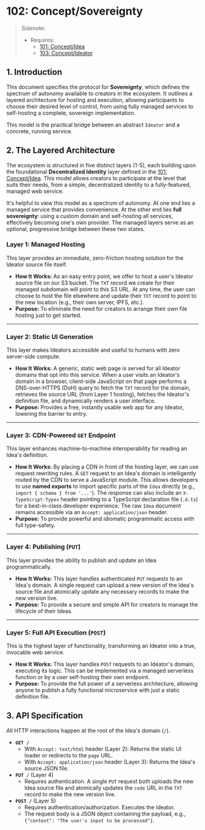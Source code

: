 # 102: Concept/Sovereignty

> Sidenote:
>
> - Requires:
>   - [101: Concept/Idea](./101_concept_idea.md)
>   - [103: Concept/Ideator](./103_concept_ideator.md)

## 1. Introduction

This document specifies the protocol for **Sovereignty**, which defines the spectrum of autonomy available to creators in the ecosystem. It outlines a layered architecture for hosting and execution, allowing participants to choose their desired level of control, from using fully managed services to self-hosting a complete, sovereign implementation.

This model is the practical bridge between an abstract `Ideator` and a concrete, running service.

## 2. The Layered Architecture

The ecosystem is structured in five distinct layers (1-5), each building upon the foundational **Decentralized Identity** layer defined in the [101: Concept/Idea](./101_concept_idea.md). This model allows creators to participate at the level that suits their needs, from a simple, decentralized identity to a fully-featured, managed web service.

It's helpful to view this model as a spectrum of autonomy. At one end lies a managed service that provides convenience. At the other end lies **full sovereignty**: using a custom domain and self-hosting all services, effectively becoming one's own provider. The managed layers serve as an optional, progressive bridge between these two states.

### Layer 1: Managed Hosting

This layer provides an immediate, zero-friction hosting solution for the Ideator source file itself.

- **How It Works:** As an easy entry point, we offer to host a user's Ideator source file on our S3 bucket. The `TXT` record we create for their managed subdomain will point to this S3 URL. At any time, the user can choose to host the file elsewhere and update their `TXT` record to point to the new location (e.g., their own server, IPFS, etc.).
- **Purpose:** To eliminate the need for creators to arrange their own file hosting just to get started.

---

### Layer 2: Static UI Generation

This layer makes Ideators accessible and useful to humans with zero server-side compute.

- **How It Works:** A generic, static web page is served for all Ideator domains that opt into this service. When a user visits an Ideator's domain in a browser, client-side JavaScript on that page performs a DNS-over-HTTPS (DoH) query to fetch the `TXT` record for the domain, retrieves the source URL (from Layer 1 hosting), fetches the Ideator's definition file, and dynamically renders a user interface.
- **Purpose:** Provides a free, instantly usable web app for any Ideator, lowering the barrier to entry.

---

### Layer 3: CDN-Powered `GET` Endpoint

This layer enhances machine-to-machine interoperability for reading an Idea's definition.

- **How It Works:** By placing a CDN in front of the hosting layer, we can use request rewriting rules. A `GET` request to an Idea's domain is intelligently routed by the CDN to serve a JavaScript module. This allows developers to use **named exports** to import specific parts of the `Idea` directly (e.g., `import { schema } from '...'`). The response can also include an `X-TypeScript-Types` header pointing to a TypeScript declaration file (`.d.ts`) for a best-in-class developer experience. The raw `Idea` document remains accessible via an `Accept: application/json` header.
- **Purpose:** To provide powerful and idiomatic programmatic access with full type-safety.

---

### Layer 4: Publishing (`PUT`)

This layer provides the ability to publish and update an Idea programmatically.

- **How It Works:** This layer handles authenticated `PUT` requests to an Idea's domain. A single request can upload a new version of the Idea's source file and atomically update any necessary records to make the new version live.
- **Purpose:** To provide a secure and simple API for creators to manage the lifecycle of their Ideas.

---

### Layer 5: Full API Execution (`POST`)

This is the highest layer of functionality, transforming an Ideator into a true, invocable web service.

- **How It Works:** This layer handles `POST` requests to an Ideator's domain, executing its logic. This can be implemented via a managed serverless function or by a user self-hosting their own endpoint.
- **Purpose:** To provide the full power of a serverless architecture, allowing anyone to publish a fully functional microservice with just a static definition file.

## 3. API Specification

All HTTP interactions happen at the root of the Idea's domain (`/`).

- **`GET /`**
  - With `Accept: text/html` header (Layer 2): Returns the static UI loader or redirects to the `page` URL.
  - With `Accept: application/json` header (Layer 3): Returns the Idea's source JSON file.
- **`PUT /`** (Layer 4)
  - Requires authentication. A single `PUT` request both uploads the new Idea source file and atomically updates the `code` URL in the `TXT` record to make the new version live.
- **`POST /`** (Layer 5)
  - Requires authentication/authorization. Executes the Ideator.
  - The request body is a JSON object containing the payload, e.g., `{"context": "The user's input to be processed"}`.
